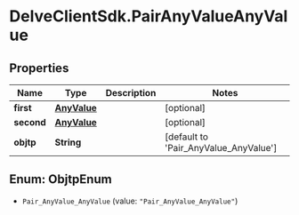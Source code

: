 # DelveClientSdk.PairAnyValueAnyValue

## Properties

Name | Type | Description | Notes
------------ | ------------- | ------------- | -------------
**first** | [**AnyValue**](AnyValue.md) |  | [optional] 
**second** | [**AnyValue**](AnyValue.md) |  | [optional] 
**objtp** | **String** |  | [default to &#39;Pair_AnyValue_AnyValue&#39;]



## Enum: ObjtpEnum


* `Pair_AnyValue_AnyValue` (value: `"Pair_AnyValue_AnyValue"`)




